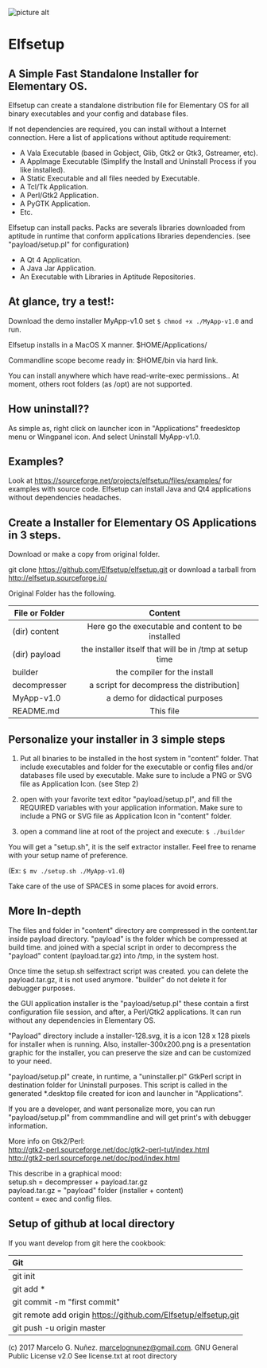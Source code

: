 

![picture alt](http://a.fsdn.com/con/app/proj/elfsetup/screenshots/screenshot-elfsetup.png "Elfsetup")

Elfsetup
=================================

A Simple Fast Standalone Installer for Elementary OS.
-----------------------------------------------------

Elfsetup can create a standalone distribution file
for Elementary OS for all binary executables and your
config and database files.

If not dependencies are required, you can install without a Internet connection.
Here a list of applications without aptitude requirement:
- A Vala Executable (based in Gobject, Glib, Gtk2 or Gtk3, Gstreamer, etc).
- A AppImage Executable (Simplify the Install and Uninstall Process if you like installed).
- A Static Executable and all files needed by Executable.
- A Tcl/Tk Application.
- A Perl/Gtk2 Application.
- A PyGTK Application.
- Etc.

Elfsetup can install packs. Packs are severals libraries downloaded from aptitude
in runtime that conform applications libraries dependencies.
(see "payload/setup.pl" for configuration)

- A Qt 4 Application. 
- A Java Jar Application. 
- An Executable with Libraries in Aptitude Repositories. 


At glance, try a test!:
---------------------------
Download the demo installer MyApp-v1.0
set
`$ chmod +x ./MyApp-v1.0`
and run.

Elfsetup installs in a MacOS X manner.
$HOME/Applications/

Commandline scope become ready in:
$HOME/bin via hard link.

You can install anywhere which have read-write-exec permissions..
At moment, others root folders (as /opt)
are not supported.


How uninstall??
----------------
As simple as, right click on launcher icon in "Applications" freedesktop menu or Wingpanel icon.
And select Uninstall MyApp-v1.0.

Examples?
----------
Look at https://sourceforge.net/projects/elfsetup/files/examples/
for examples with source code.
Elfsetup can install Java and Qt4 applications without dependencies headaches.


Create a Installer for Elementary OS Applications in 3 steps.
---------------------------------------------------------------

Download or make a copy from original folder.

git clone https://github.com/Elfsetup/elfsetup.git
or download a tarball from http://elfsetup.sourceforge.io/

Original Folder has the following.

| File or Folder	| Content |
| ---------------------	|:-------------:|
| (dir) content      	| Here go the executable and content to be installed |
| (dir) payload     	| the installer itself that will be in /tmp at setup time |
| builder	 	| the compiler for the install |
| decompresser		| a script for decompress the distribution] |
| MyApp-v1.0		| a demo for didactical purposes |
| README.md		| This file |



Personalize your installer in 3 simple steps
-----------------------------------------------
1) Put all binaries to be installed in the host system
in "content" folder. That include executables and folder for the executable
or config files and/or databases file used by executable.
Make sure to include a PNG or SVG file as Application Icon. (see Step 2)

2) open with your favorite text editor "payload/setup.pl", and fill
the REQUIRED variables with your application information.
Make sure to include a PNG or SVG file as Application Icon in "content" folder.

3) open a command line at root of the project and execute:
`$ ./builder`

You will get a "setup.sh", it is the self extractor installer.
Feel free to rename with your setup name of preference.

(Ex: `$ mv ./setup.sh ./MyApp-v1.0`)

Take care of the use of SPACES in some places for avoid errors.


More In-depth
-----------------------------------------------------

The files and folder in "content" directory are compressed
in the content.tar inside payload directory.
"payload" is the folder which be compressed at build time.
and joined with a special script in order to decompress
the "payload" content (payload.tar.gz) into /tmp, in the system host.

Once time the setup.sh selfextract script was created.
you can delete the payload.tar.gz, it is not used anymore.
"builder" do not delete it for debugger purposes.

the GUI application installer is the "payload/setup.pl"
these contain a first configuration file session, and
after, a Perl/Gtk2 applications. It can run without
any dependencies in Elementary OS.

"Payload" directory include a installer-128.svg, it is
a icon 128 x 128 pixels for installer when is running.
Also, installer-300x200.png is a presentation graphic
for the installer, you can preserve the size
and can be customized to your need.

"payload/setup.pl" create, in runtime, a "uninstaller.pl"
GtkPerl script in destination folder for Uninstall
purposes. This script is called in the generated *.desktop
file created for icon and launcher in "Applications".

If you are a developer, and want personalize more,
you can run "payload/setup.pl" from commmandline
and will get print's with debugger information.

More info on Gtk2/Perl:  
http://gtk2-perl.sourceforge.net/doc/gtk2-perl-tut/index.html  
http://gtk2-perl.sourceforge.net/doc/pod/index.html  


This describe in a graphical mood:  
setup.sh = decompresser + payload.tar.gz  
payload.tar.gz = "payload" folder (installer + content)  
content = exec and config files.  



Setup of github at local directory
------------------------------------
If you want develop from git here the cookbook:

|Git     |
|:-------|
|git init|
|git add *|
|git commit -m "first commit"|
|git remote add origin https://github.com/Elfsetup/elfsetup.git|
|git push -u origin master|





(c) 2017 Marcelo G. Nuñez. <marcelognunez@gmail.com>. GNU General Public License v2.0
See license.txt at root directory

